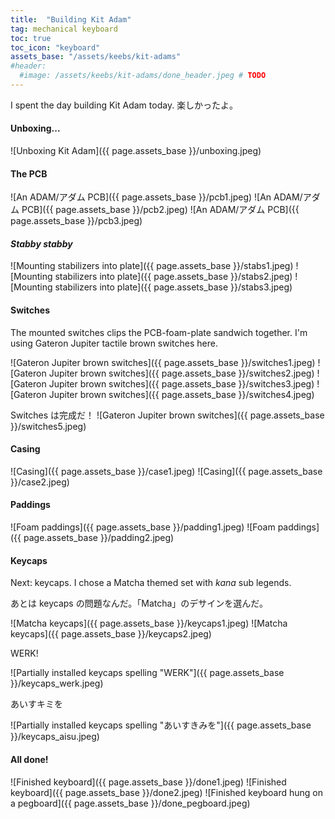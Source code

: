 ```yaml
---
title:  "Building Kit Adam"
tag: mechanical keyboard
toc: true
toc_icon: "keyboard"
assets_base: "/assets/keebs/kit-adams"
#header:
  #image: /assets/keebs/kit-adams/done_header.jpeg # TODO
---
```


I spent the day building Kit Adam today. 楽しかったよ。

#### Unboxing...

![Unboxing Kit Adam]({{ page.assets_base }}/unboxing.jpeg)

#### The PCB

![An ADAM/アダム PCB]({{ page.assets_base }}/pcb1.jpeg)
![An ADAM/アダム PCB]({{ page.assets_base }}/pcb2.jpeg)
![An ADAM/アダム PCB]({{ page.assets_base }}/pcb3.jpeg)

#### *Stabby stabby*

![Mounting stabilizers into plate]({{ page.assets_base }}/stabs1.jpeg)
![Mounting stabilizers into plate]({{ page.assets_base }}/stabs2.jpeg)
![Mounting stabilizers into plate]({{ page.assets_base }}/stabs3.jpeg)

#### Switches

The mounted switches clips the PCB-foam-plate sandwich together. I'm using
Gateron Jupiter tactile brown switches here.

![Gateron Jupiter brown switches]({{ page.assets_base }}/switches1.jpeg)
![Gateron Jupiter brown switches]({{ page.assets_base }}/switches2.jpeg)
![Gateron Jupiter brown switches]({{ page.assets_base }}/switches3.jpeg)
![Gateron Jupiter brown switches]({{ page.assets_base }}/switches4.jpeg)

Switches は完成だ！
![Gateron Jupiter brown switches]({{ page.assets_base }}/switches5.jpeg)

#### Casing

![Casing]({{ page.assets_base }}/case1.jpeg)
![Casing]({{ page.assets_base }}/case2.jpeg)

#### Paddings

![Foam paddings]({{ page.assets_base }}/padding1.jpeg)
![Foam paddings]({{ page.assets_base }}/padding2.jpeg)

#### Keycaps

Next: keycaps. I chose a Matcha themed set with *kana* sub legends.

あとは keycaps の問題なんだ。「Matcha」のデサインを選んだ。

![Matcha keycaps]({{ page.assets_base }}/keycaps1.jpeg)
![Matcha keycaps]({{ page.assets_base }}/keycaps2.jpeg)

WERK!

![Partially installed keycaps spelling "WERK"]({{ page.assets_base }}/keycaps_werk.jpeg)

あいすキミを

![Partially installed keycaps spelling "あいすきみを"]({{ page.assets_base }}/keycaps_aisu.jpeg)

#### All done!

![Finished keyboard]({{ page.assets_base }}/done1.jpeg)
![Finished keyboard]({{ page.assets_base }}/done2.jpeg)
![Finished keyboard hung on a pegboard]({{ page.assets_base }}/done_pegboard.jpeg)
